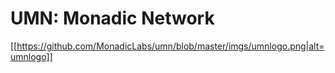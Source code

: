 # UMN: Monadic Network

[[https://github.com/MonadicLabs/umn/blob/master/imgs/umnlogo.png|alt=umnlogo]]
